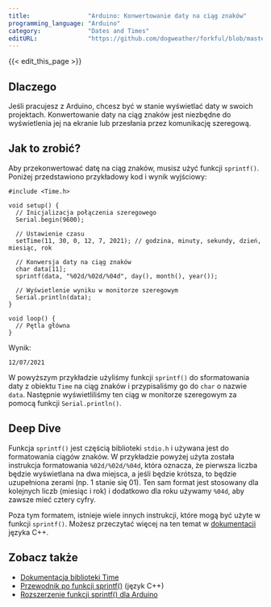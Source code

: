 ```yaml
---
title:                "Arduino: Konwertowanie daty na ciąg znaków"
programming_language: "Arduino"
category:             "Dates and Times"
editURL:              "https://github.com/dogweather/forkful/blob/master/content/pl/arduino/converting-a-date-into-a-string.md"
---
```


{{< edit_this_page >}}

## Dlaczego

Jeśli pracujesz z Arduino, chcesz być w stanie wyświetlać daty w swoich projektach. Konwertowanie daty na ciąg znaków jest niezbędne do wyświetlenia jej na ekranie lub przesłania przez komunikację szeregową.

## Jak to zrobić?

Aby przekonwertować datę na ciąg znaków, musisz użyć funkcji `sprintf()`. Poniżej przedstawiono przykładowy kod i wynik wyjściowy:

```Arduino
#include <Time.h>

void setup() {
  // Inicjalizacja połączenia szeregowego
  Serial.begin(9600);

  // Ustawienie czasu
  setTime(11, 30, 0, 12, 7, 2021); // godzina, minuty, sekundy, dzień, miesiąc, rok

  // Konwersja daty na ciąg znaków
  char data[11];
  sprintf(data, "%02d/%02d/%04d", day(), month(), year());

  // Wyświetlenie wyniku w monitorze szeregowym
  Serial.println(data);
}

void loop() {
  // Pętla główna
}
```

Wynik:

```
12/07/2021
```

W powyższym przykładzie użyliśmy funkcji `sprintf()` do sformatowania daty z obiektu `Time` na ciąg znaków i przypisaliśmy go do `char` o nazwie `data`. Następnie wyświetliliśmy ten ciąg w monitorze szeregowym za pomocą funkcji `Serial.println()`.

## Deep Dive

Funkcja `sprintf()` jest częścią biblioteki `stdio.h` i używana jest do formatowania ciągów znaków. W przykładzie powyżej użyta została instrukcja formatowania `%02d/%02d/%04d`, która oznacza, że pierwsza liczba będzie wyświetlana na dwa miejsca, a jeśli będzie krótsza, to będzie uzupełniona zerami (np. 1 stanie się 01). Ten sam format jest stosowany dla kolejnych liczb (miesiąc i rok) i dodatkowo dla roku używamy `%04d`, aby zawsze mieć cztery cyfry.

Poza tym formatem, istnieje wiele innych instrukcji, które mogą być użyte w funkcji `sprintf()`. Możesz przeczytać więcej na ten temat w [dokumentacji](https://www.cplusplus.com/reference/cstdio/printf/) języka C++.

## Zobacz także

- [Dokumentacja biblioteki Time](https://www.arduino.cc/en/reference/time)
- [Przewodnik po funkcji sprintf()](https://www.cplusplus.com/reference/cstdio/printf/) (język C++)
- [Rozszerzenie funkcji sprintf() dla Arduino](https://github.com/krzychb/Extsprintf)